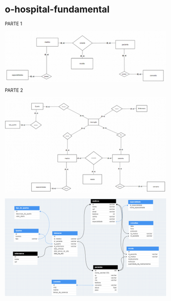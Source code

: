 # o-hospital-fundamental
<p>PARTE 1</p>

![img](https://github.com/Michel-rodrigues30/o-hospital-fundamental/blob/main/assets/Captura%20de%20tela%202023-10-26%20145335.png)
<p>
 PARTE 2 
</p>

![img](https://github.com/Michel-rodrigues30/o-hospital-fundamental/blob/main/assets/Captura%20de%20tela%202023-10-31%20151547.png)

![img](https://github.com/Michel-rodrigues30/o-hospital-fundamental/blob/main/assets/Captura%20de%20tela%202023-10-31%20150617.png)
